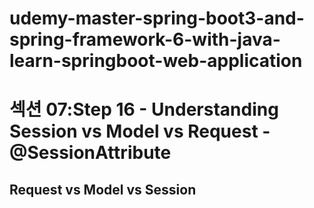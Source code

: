# udemy-master-spring-boot3-and-spring-framework-6-with-java-learn-springboot-web-application


# 섹션 07:Step 16 - Understanding Session vs Model vs Request - @SessionAttribute
## Request vs Model vs Session
